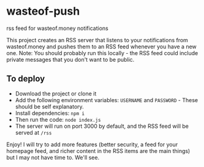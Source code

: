 # wasteof-push
rss feed for wasteof.money notifications

This project creates an RSS server that listens to your notifications from wasteof.money and pushes them to an RSS feed whenever you have a new one. 
Note: You should probably run this locally - the RSS feed could include private messages that you don't want to be public.

## To deploy
- Download the project or clone it
- Add the following environment variables: `USERNAME` and `PASSWORD` - These should be self explanatory.
- Install dependencies: `npm i`
- Then run the code: `node index.js`
- The server will run on port 3000 by default, and the RSS feed will be served at `/rss`

Enjoy!
I will try to add more features (better security, a feed for your homepage feed, and richer content in the RSS items are the main things) but I may not have time to. We'll see.
